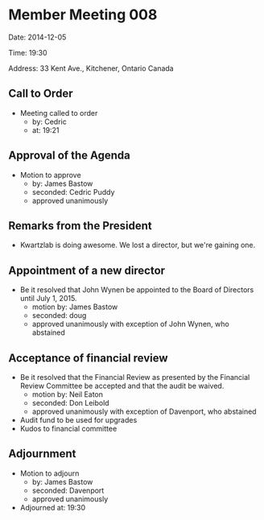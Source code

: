 # Member Meeting 008

Date: 2014-12-05

Time: 19:30

Address: 33 Kent Ave., Kitchener, Ontario Canada

## Call to Order
* Meeting called to order
    * by: Cedric
    * at: 19:21

## Approval of the Agenda
* Motion to approve
    * by: James Bastow
    * seconded: Cedric Puddy
    * approved unanimously

## Remarks from the President
* Kwartzlab is doing awesome.  We lost a director, but we're gaining one.

## Appointment of a new director
* Be it resolved that John Wynen be appointed to the Board of Directors until July 1, 2015.
  * motion by: James Bastow
  * seconded: doug
  * approved unanimously with exception of John Wynen, who abstained

## Acceptance of financial review
* Be it resolved that the Financial Review as presented by the Financial Review Committee be accepted and that the audit be waived.
  * motion by: Neil Eaton
  * seconded: Don Leibold
  * approved unanimously with exception of Davenport, who abstained
* Audit fund to be used for upgrades
* Kudos to financial committee

## Adjournment
* Motion to adjourn
    * by: James Bastow
    * seconded: Davenport
    * approved unanimously
* Adjourned at: 19:30

